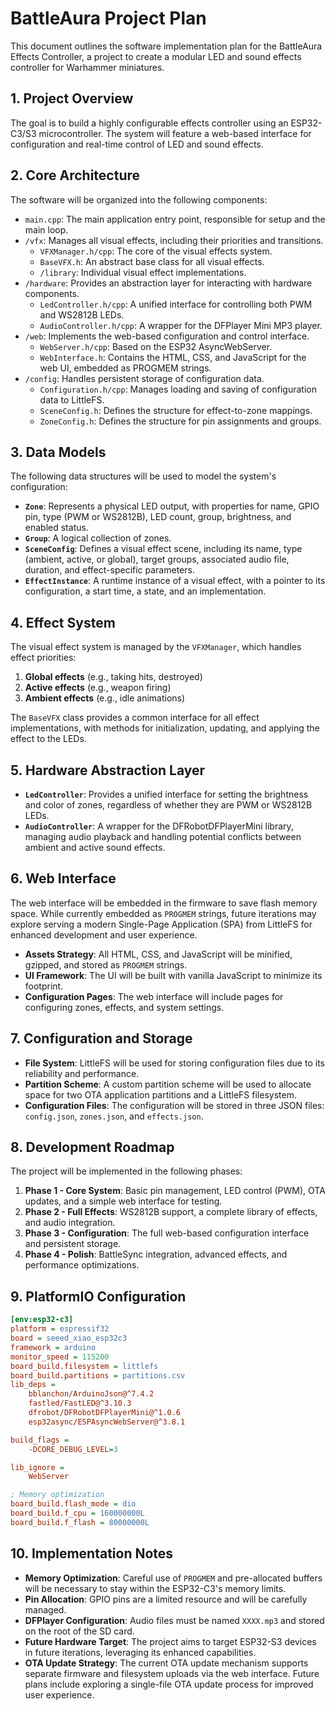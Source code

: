 # BattleAura Project Plan

This document outlines the software implementation plan for the BattleAura Effects Controller, a project to create a modular LED and sound effects controller for Warhammer miniatures.

## 1. Project Overview

The goal is to build a highly configurable effects controller using an ESP32-C3/S3 microcontroller. The system will feature a web-based interface for configuration and real-time control of LED and sound effects.

## 2. Core Architecture

The software will be organized into the following components:

-   `main.cpp`: The main application entry point, responsible for setup and the main loop.
-   `/vfx`: Manages all visual effects, including their priorities and transitions.
    -   `VFXManager.h/cpp`: The core of the visual effects system.
    -   `BaseVFX.h`: An abstract base class for all visual effects.
    -   `/library`: Individual visual effect implementations.
-   `/hardware`: Provides an abstraction layer for interacting with hardware components.
    -   `LedController.h/cpp`: A unified interface for controlling both PWM and WS2812B LEDs.
    -   `AudioController.h/cpp`: A wrapper for the DFPlayer Mini MP3 player.
-   `/web`: Implements the web-based configuration and control interface.
    -   `WebServer.h/cpp`: Based on the ESP32 AsyncWebServer.
    -   `WebInterface.h`: Contains the HTML, CSS, and JavaScript for the web UI, embedded as PROGMEM strings.
-   `/config`: Handles persistent storage of configuration data.
    -   `Configuration.h/cpp`: Manages loading and saving of configuration data to LittleFS.
    -   `SceneConfig.h`: Defines the structure for effect-to-zone mappings.
    -   `ZoneConfig.h`: Defines the structure for pin assignments and groups.

## 3. Data Models

The following data structures will be used to model the system's configuration:

-   **`Zone`**: Represents a physical LED output, with properties for name, GPIO pin, type (PWM or WS2812B), LED count, group, brightness, and enabled status.
-   **`Group`**: A logical collection of zones.
-   **`SceneConfig`**: Defines a visual effect scene, including its name, type (ambient, active, or global), target groups, associated audio file, duration, and effect-specific parameters.
-   **`EffectInstance`**: A runtime instance of a visual effect, with a pointer to its configuration, a start time, a state, and an implementation.

## 4. Effect System

The visual effect system is managed by the `VFXManager`, which handles effect priorities:

1.  **Global effects** (e.g., taking hits, destroyed)
2.  **Active effects** (e.g., weapon firing)
3.  **Ambient effects** (e.g., idle animations)

The `BaseVFX` class provides a common interface for all effect implementations, with methods for initialization, updating, and applying the effect to the LEDs.

## 5. Hardware Abstraction Layer

-   **`LedController`**: Provides a unified interface for setting the brightness and color of zones, regardless of whether they are PWM or WS2812B LEDs.
-   **`AudioController`**: A wrapper for the DFRobotDFPlayerMini library, managing audio playback and handling potential conflicts between ambient and active sound effects.

## 6. Web Interface

The web interface will be embedded in the firmware to save flash memory space. While currently embedded as `PROGMEM` strings, future iterations may explore serving a modern Single-Page Application (SPA) from LittleFS for enhanced development and user experience.

-   **Assets Strategy**: All HTML, CSS, and JavaScript will be minified, gzipped, and stored as `PROGMEM` strings.
-   **UI Framework**: The UI will be built with vanilla JavaScript to minimize its footprint.
-   **Configuration Pages**: The web interface will include pages for configuring zones, effects, and system settings.

## 7. Configuration and Storage

-   **File System**: LittleFS will be used for storing configuration files due to its reliability and performance.
-   **Partition Scheme**: A custom partition scheme will be used to allocate space for two OTA application partitions and a LittleFS filesystem.
-   **Configuration Files**: The configuration will be stored in three JSON files: `config.json`, `zones.json`, and `effects.json`.

## 8. Development Roadmap

The project will be implemented in the following phases:

1.  **Phase 1 - Core System**: Basic pin management, LED control (PWM), OTA updates, and a simple web interface for testing.
2.  **Phase 2 - Full Effects**: WS2812B support, a complete library of effects, and audio integration.
3.  **Phase 3 - Configuration**: The full web-based configuration interface and persistent storage.
4.  **Phase 4 - Polish**: BattleSync integration, advanced effects, and performance optimizations.

## 9. PlatformIO Configuration

```ini
[env:esp32-c3]
platform = espressif32
board = seeed_xiao_esp32c3
framework = arduino
monitor_speed = 115200
board_build.filesystem = littlefs
board_build.partitions = partitions.csv
lib_deps =
    bblanchon/ArduinoJson@^7.4.2
    fastled/FastLED@^3.10.3
    dfrobot/DFRobotDFPlayerMini@^1.0.6
    esp32async/ESPAsyncWebServer@^3.8.1

build_flags =
    -DCORE_DEBUG_LEVEL=3

lib_ignore = 
    WebServer

; Memory optimization
board_build.flash_mode = dio
board_build.f_cpu = 160000000L
board_build.f_flash = 80000000L
```

## 10. Implementation Notes

-   **Memory Optimization**: Careful use of `PROGMEM` and pre-allocated buffers will be necessary to stay within the ESP32-C3's memory limits.
-   **Pin Allocation**: GPIO pins are a limited resource and will be carefully managed.
-   **DFPlayer Configuration**: Audio files must be named `XXXX.mp3` and stored on the root of the SD card.
-   **Future Hardware Target**: The project aims to target ESP32-S3 devices in future iterations, leveraging its enhanced capabilities.
-   **OTA Update Strategy**: The current OTA update mechanism supports separate firmware and filesystem uploads via the web interface. Future plans include exploring a single-file OTA update process for improved user experience.